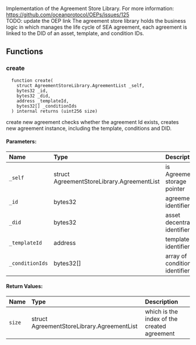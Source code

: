 
Implementation of the Agreement Store Library.
     For more information: https://github.com/oceanprotocol/OEPs/issues/125    
     TODO: update the OEP link 
     The agreement store library holds the business logic
     in which manages the life cycle of SEA agreement, each 
     agreement is linked to the DID of an asset, template, and
     condition IDs.

## Functions
### create
```solidity
  function create(
    struct AgreementStoreLibrary.AgreementList _self,
    bytes32 _id,
    bytes32 _did,
    address _templateId,
    bytes32[] _conditionIds
  ) internal returns (uint256 size)
```

create new agreement
     checks whether the agreement Id exists, creates new agreement 
     instance, including the template, conditions and DID.

#### Parameters:
| Name | Type | Description                                                          |
| :--- | :--- | :------------------------------------------------------------------- |
|`_self` | struct AgreementStoreLibrary.AgreementList | is AgreementList storage pointer
|`_id` | bytes32 | agreement identifier
|`_did` | bytes32 | asset decentralized identifier
|`_templateId` | address | template identifier
|`_conditionIds` | bytes32[] | array of condition identifiers

#### Return Values:
| Name                           | Type          | Description                                                                  |
| :----------------------------- | :------------ | :--------------------------------------------------------------------------- |
|`size`| struct AgreementStoreLibrary.AgreementList | which is the index of the created agreement
